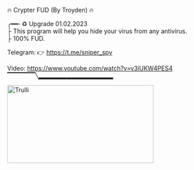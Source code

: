 🔥 Crypter FUD (By Troyden) 🔥 
       <br>
       
╭━━╴♻️ Upgrade 01.02.2023
<br>
├  This program will help you hide your virus from any antivirus.
<br>
├  100% FUD. 
<br>
 
 Telegram: 👉  https://t.me/sniper_spy
 
 Video:     https://www.youtube.com/watch?v=v3iUKW4PES4
 <br>
▔▔▔▔▔▔╲▂▂▂▂▂▂▂▂▂▂▂▂▂▂▂▂


<img src="https://i.postimg.cc/Px937mwJ/crt.jpg" alt="Trulli" width="339" height="180">
